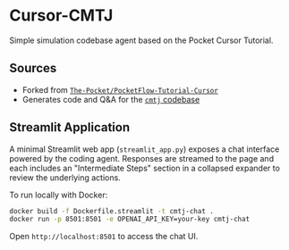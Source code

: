 # Cursor-CMTJ

Simple simulation codebase agent based on the Pocket Cursor Tutorial.

## Sources

- Forked from [`The-Pocket/PocketFlow-Tutorial-Cursor`](https://github.com/The-Pocket/PocketFlow-Tutorial-Cursor)
- Generates code and Q&A for the [`cmtj` codebase](https://github.com/LemurPwned/cmtj)

## Streamlit Application

A minimal Streamlit web app (`streamlit_app.py`) exposes a chat interface powered by the coding agent.
Responses are streamed to the page and each includes an "Intermediate Steps" section
in a collapsed expander to review the underlying actions.

To run locally with Docker:

```bash
docker build -f Dockerfile.streamlit -t cmtj-chat .
docker run -p 8501:8501 -e OPENAI_API_KEY=your-key cmtj-chat
```

Open `http://localhost:8501` to access the chat UI.
